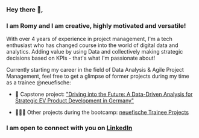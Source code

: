 ### Hey there 👋,

### I am Romy and I am creative, highly motivated and versatile! 

With over 4 years of experience in project management, I'm a tech enthusiast who has changed course into the world of digital data and analytics. Adding value by using Data and collectively making strategic decisions based on KPIs - that's what I'm passionate about! 

Currently starting my career in the field of Data Analysis & Agile Project Management, feel free to get a glimpse of former projects during my time as a trainee @neuefische:

- 🚀 Capstone project: ["Driving into the Future: A Data-Driven Analysis for Strategic EV Product Development in Germany"](https://github.com/RomyBrate/capstone_project_ev)

- 👩🏻‍💻 Other projects during the bootcamp: [neuefische Trainee Projects](https://github.com/RomyBrate/trainee_projects)

###  I am open to connect with you on [LinkedIn](https://www.linkedin.com)
